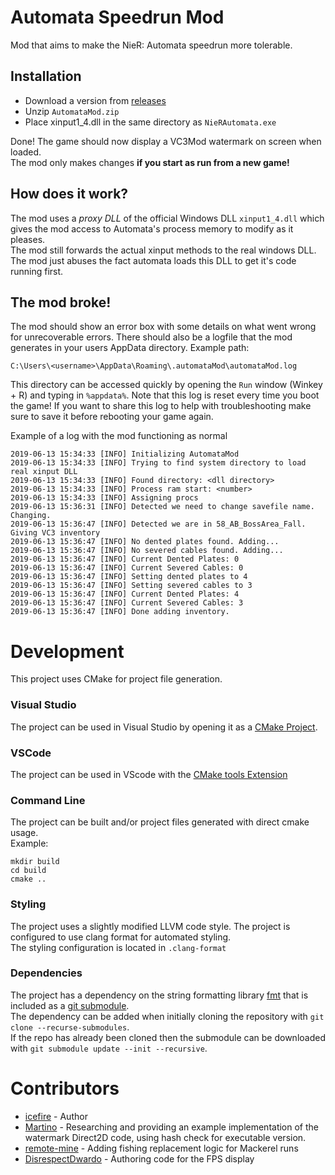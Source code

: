# Automata Speedrun Mod

Mod that aims to make the NieR: Automata speedrun more tolerable.

## Installation

- Download a version from [releases](https://github.com/jackalstomper/AutomataSpeedrunMod/releases/latest)
- Unzip `AutomataMod.zip`
- Place xinput1_4.dll in the same directory as `NieRAutomata.exe`

Done! The game should now display a VC3Mod watermark on screen when loaded.  
The mod only makes changes **if you start as run from a new game!**

## How does it work?

The mod uses a _proxy DLL_ of the official Windows DLL `xinput1_4.dll` which gives the mod access to Automata's process memory to modify as it pleases.  
The mod still forwards the actual xinput methods to the real windows DLL. The mod just abuses the fact automata loads this DLL to get it's code running first.

## The mod broke!

The mod should show an error box with some details on what went wrong for unrecoverable errors.
There should also be a logfile that the mod generates in your users AppData directory. Example path:

```
C:\Users\<username>\AppData\Roaming\.automataMod\automataMod.log
```

This directory can be accessed quickly by opening the `Run` window (Winkey + R) and typing in `%appdata%`.
Note that this log is reset every time you boot the game! If you want to share this log to help with troubleshooting make sure to save it before rebooting your game again.

Example of a log with the mod functioning as normal

```plain
2019-06-13 15:34:33 [INFO] Initializing AutomataMod
2019-06-13 15:34:33 [INFO] Trying to find system directory to load real xinput DLL
2019-06-13 15:34:33 [INFO] Found directory: <dll directory>
2019-06-13 15:34:33 [INFO] Process ram start: <number>
2019-06-13 15:34:33 [INFO] Assigning procs
2019-06-13 15:36:31 [INFO] Detected we need to change savefile name. Changing.
2019-06-13 15:36:47 [INFO] Detected we are in 58_AB_BossArea_Fall. Giving VC3 inventory
2019-06-13 15:36:47 [INFO] No dented plates found. Adding...
2019-06-13 15:36:47 [INFO] No severed cables found. Adding...
2019-06-13 15:36:47 [INFO] Current Dented Plates: 0
2019-06-13 15:36:47 [INFO] Current Severed Cables: 0
2019-06-13 15:36:47 [INFO] Setting dented plates to 4
2019-06-13 15:36:47 [INFO] Setting severed cables to 3
2019-06-13 15:36:47 [INFO] Current Dented Plates: 4
2019-06-13 15:36:47 [INFO] Current Severed Cables: 3
2019-06-13 15:36:47 [INFO] Done adding inventory.
```

# Development

This project uses CMake for project file generation.

### Visual Studio
The project can be used in Visual Studio by opening it as a [CMake Project](https://learn.microsoft.com/en-us/cpp/build/cmake-projects-in-visual-studio?view=msvc-170).

### VSCode
The project can be used in VScode with the [CMake tools Extension](https://devblogs.microsoft.com/cppblog/cmake-tools-extension-for-visual-studio-code/)

### Command Line
The project can be built and/or project files generated with direct cmake usage.  
Example:
```shell
mkdir build
cd build
cmake ..
```

### Styling
The project uses a slightly modified LLVM code style. The project is configured to use clang format for automated styling.  
The styling configuration is located in `.clang-format`

### Dependencies
The project has a dependency on the string formatting library [fmt](https://github.com/fmtlib/fmt) that is included as a [git submodule](https://git-scm.com/book/en/v2/Git-Tools-Submodules).  
The dependency can be added when initially cloning the repository with `git clone --recurse-submodules`.  
If the repo has already been cloned then the submodule can be downloaded with `git submodule update --init --recursive`.

# Contributors

- [icefire](https://github.com/jackalstomper) - Author
- [Martino](https://github.com/Martymoose98) - Researching and providing an example implementation of the watermark Direct2D code, using hash check for executable version.
- [remote-mine](https://github.com/remote-mine) - Adding fishing replacement logic for Mackerel runs
- [DisrespectDwardo](https://github.com/DisrespectDwardo) - Authoring code for the FPS display
